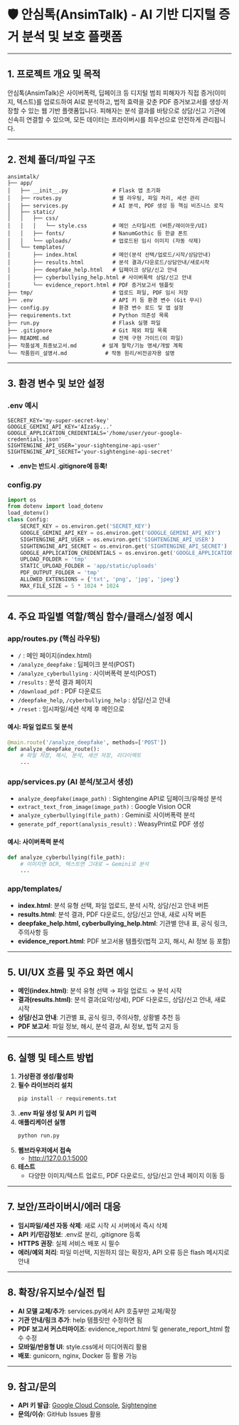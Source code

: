 # 🛡️ 안심톡(AnsimTalk) - AI 기반 디지털 증거 분석 및 보호 플랫폼

---

## 1. 프로젝트 개요 및 목적

안심톡(AnsimTalk)은 사이버폭력, 딥페이크 등 디지털 범죄 피해자가 직접 증거(이미지, 텍스트)를 업로드하여 AI로 분석하고, 법적 효력을 갖춘 PDF 증거보고서를 생성·저장할 수 있는 웹 기반 플랫폼입니다. 피해자는 분석 결과를 바탕으로 상담/신고 기관에 신속히 연결할 수 있으며, 모든 데이터는 프라이버시를 최우선으로 안전하게 관리됩니다.

---

## 2. 전체 폴더/파일 구조

```
ansimtalk/
├── app/
│   ├── __init__.py              # Flask 앱 초기화
│   ├── routes.py                # 웹 라우팅, 파일 처리, 세션 관리
│   ├── services.py              # AI 분석, PDF 생성 등 핵심 비즈니스 로직
│   ├── static/
│   │   ├── css/
│   │   │   └── style.css        # 메인 스타일시트 (버튼/레이아웃/UI)
│   │   ├── fonts/               # NanumGothic 등 한글 폰트
│   │   └── uploads/             # 업로드된 임시 이미지 (자동 삭제)
│   └── templates/
│       ├── index.html           # 메인(분석 선택/업로드/시작/상담안내)
│       ├── results.html         # 분석 결과/다운로드/상담안내/새로시작
│       ├── deepfake_help.html   # 딥페이크 상담/신고 안내
│       ├── cyberbullying_help.html # 사이버폭력 상담/신고 안내
│       └── evidence_report.html # PDF 증거보고서 템플릿
├── tmp/                         # 업로드 파일, PDF 임시 저장
├── .env                         # API 키 등 환경 변수 (Git 무시)
├── config.py                    # 환경 변수 로드 및 앱 설정
├── requirements.txt             # Python 의존성 목록
├── run.py                       # Flask 실행 파일
├── .gitignore                   # Git 제외 파일 목록
├── README.md                    # 전체 구현 가이드(이 파일)
├── 작품설계_최종보고서.md        # 설계 철학/기능 명세/개발 계획
└── 작품원리_설명서.md            # 작동 원리/비전공자용 설명
```

---

## 3. 환경 변수 및 보안 설정

### .env 예시
```env
SECRET_KEY='my-super-secret-key'
GOOGLE_GEMINI_API_KEY='AIzaSy...'
GOOGLE_APPLICATION_CREDENTIALS='/home/user/your-google-credentials.json'
SIGHTENGINE_API_USER='your-sightengine-api-user'
SIGHTENGINE_API_SECRET='your-sightengine-api-secret'
```
- **.env는 반드시 .gitignore에 등록!**

### config.py
```python
import os
from dotenv import load_dotenv
load_dotenv()
class Config:
    SECRET_KEY = os.environ.get('SECRET_KEY')
    GOOGLE_GEMINI_API_KEY = os.environ.get('GOOGLE_GEMINI_API_KEY')
    SIGHTENGINE_API_USER = os.environ.get('SIGHTENGINE_API_USER')
    SIGHTENGINE_API_SECRET = os.environ.get('SIGHTENGINE_API_SECRET')
    GOOGLE_APPLICATION_CREDENTIALS = os.environ.get('GOOGLE_APPLICATION_CREDENTIALS')
    UPLOAD_FOLDER = 'tmp'
    STATIC_UPLOAD_FOLDER = 'app/static/uploads'
    PDF_OUTPUT_FOLDER = 'tmp'
    ALLOWED_EXTENSIONS = {'txt', 'png', 'jpg', 'jpeg'}
    MAX_FILE_SIZE = 5 * 1024 * 1024
```

---

## 4. 주요 파일별 역할/핵심 함수/클래스/설정 예시

### app/routes.py (핵심 라우팅)
- `/` : 메인 페이지(index.html)
- `/analyze_deepfake` : 딥페이크 분석(POST)
- `/analyze_cyberbullying` : 사이버폭력 분석(POST)
- `/results` : 분석 결과 페이지
- `/download_pdf` : PDF 다운로드
- `/deepfake_help`, `/cyberbullying_help` : 상담/신고 안내
- `/reset` : 임시파일/세션 삭제 후 메인으로

#### 예시: 파일 업로드 및 분석
```python
@main.route('/analyze_deepfake', methods=['POST'])
def analyze_deepfake_route():
    # 파일 저장, 해시, 분석, 세션 저장, 리다이렉트
    ...
```

### app/services.py (AI 분석/보고서 생성)
- `analyze_deepfake(image_path)` : Sightengine API로 딥페이크/유해성 분석
- `extract_text_from_image(image_path)` : Google Vision OCR
- `analyze_cyberbullying(file_path)` : Gemini로 사이버폭력 분석
- `generate_pdf_report(analysis_result)` : WeasyPrint로 PDF 생성

#### 예시: 사이버폭력 분석
```python
def analyze_cyberbullying(file_path):
    # 이미지면 OCR, 텍스트면 그대로 → Gemini로 분석
    ...
```

### app/templates/
- **index.html**: 분석 유형 선택, 파일 업로드, 분석 시작, 상담/신고 안내 버튼
- **results.html**: 분석 결과, PDF 다운로드, 상담/신고 안내, 새로 시작 버튼
- **deepfake_help.html, cyberbullying_help.html**: 기관별 안내 표, 공식 링크, 주의사항 등
- **evidence_report.html**: PDF 보고서용 템플릿(법적 고지, 해시, AI 정보 등 포함)

---

## 5. UI/UX 흐름 및 주요 화면 예시

- **메인(index.html)**: 분석 유형 선택 → 파일 업로드 → 분석 시작
- **결과(results.html)**: 분석 결과(요약/상세), PDF 다운로드, 상담/신고 안내, 새로 시작
- **상담/신고 안내**: 기관별 표, 공식 링크, 주의사항, 상황별 추천 등
- **PDF 보고서**: 파일 정보, 해시, 분석 결과, AI 정보, 법적 고지 등

---

## 6. 실행 및 테스트 방법

1. **가상환경 생성/활성화**
2. **필수 라이브러리 설치**
   ```bash
   pip install -r requirements.txt
   ```
3. **.env 파일 생성 및 API 키 입력**
4. **애플리케이션 실행**
   ```bash
   python run.py
   ```
5. **웹브라우저에서 접속**
   - http://127.0.0.1:5000
6. **테스트**
   - 다양한 이미지/텍스트 업로드, PDF 다운로드, 상담/신고 안내 페이지 이동 등

---

## 7. 보안/프라이버시/에러 대응

- **임시파일/세션 자동 삭제**: 새로 시작 시 서버에서 즉시 삭제
- **API 키/민감정보**: .env로 분리, .gitignore 등록
- **HTTPS 권장**: 실제 서비스 배포 시 필수
- **에러/예외 처리**: 파일 미선택, 지원하지 않는 확장자, API 오류 등은 flash 메시지로 안내

---

## 8. 확장/유지보수/실전 팁

- **AI 모델 교체/추가**: services.py에서 API 호출부만 교체/확장
- **기관 안내/링크 추가**: help 템플릿만 수정하면 됨
- **PDF 보고서 커스터마이즈**: evidence_report.html 및 generate_report_html 함수 수정
- **모바일/반응형 UI**: style.css에서 미디어쿼리 활용
- **배포**: gunicorn, nginx, Docker 등 활용 가능

---

## 9. 참고/문의

- **API 키 발급**: [Google Cloud Console](https://console.cloud.google.com/), [Sightengine](https://sightengine.com/)
- **문의/이슈**: GitHub Issues 활용

